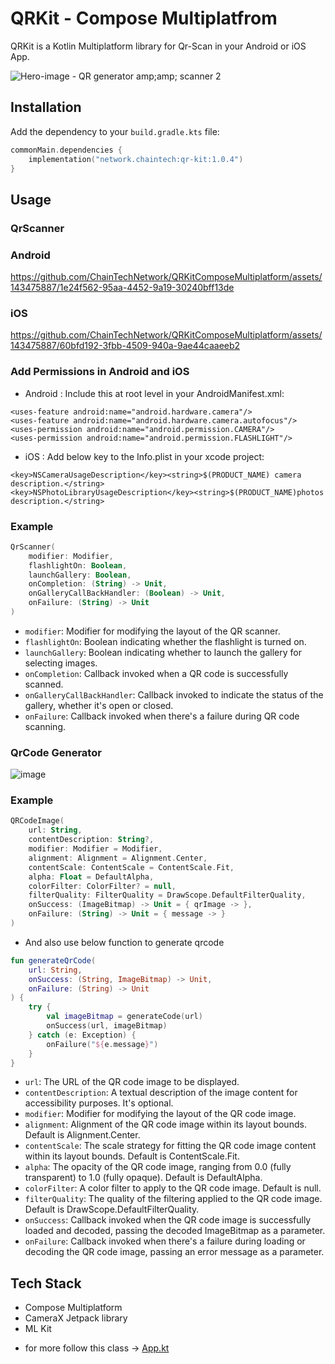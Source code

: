 # QRKit - Compose Multiplatfrom
QRKit is a Kotlin Multiplatform library for Qr-Scan in your Android or iOS App.

![Hero-image - QR generator  amp;amp; scanner 2](https://github.com/ChainTechNetwork/QRKitComposeMultiplatform/assets/143475887/b270c630-c4a4-49be-be53-d0b9693c0a80)

## Installation

Add the dependency to your `build.gradle.kts` file:

```kotlin
commonMain.dependencies {
    implementation("network.chaintech:qr-kit:1.0.4")
}
```

## Usage

### QrScanner

### Android
https://github.com/ChainTechNetwork/QRKitComposeMultiplatform/assets/143475887/1e24f562-95aa-4452-9a19-30240bff13de



### iOS
https://github.com/ChainTechNetwork/QRKitComposeMultiplatform/assets/143475887/60bfd192-3fbb-4509-940a-9ae44caaeeb2



### Add Permissions in Android and iOS

- Android : Include this at root level in your AndroidManifest.xml:

```
<uses-feature android:name="android.hardware.camera"/>
<uses-feature android:name="android.hardware.camera.autofocus"/>
<uses-permission android:name="android.permission.CAMERA"/>
<uses-permission android:name="android.permission.FLASHLIGHT"/>
```

- iOS : Add below key to the Info.plist in your xcode project:

```
<key>NSCameraUsageDescription</key><string>$(PRODUCT_NAME) camera description.</string>
<key>NSPhotoLibraryUsageDescription</key><string>$(PRODUCT_NAME)photos description.</string>
```

### Example

```kotlin
QrScanner(
    modifier: Modifier,
    flashlightOn: Boolean,
    launchGallery: Boolean,
    onCompletion: (String) -> Unit,
    onGalleryCallBackHandler: (Boolean) -> Unit,
    onFailure: (String) -> Unit
)
```

* `modifier`: Modifier for modifying the layout of the QR scanner.
* `flashlightOn`: Boolean indicating whether the flashlight is turned on.
* `launchGallery`: Boolean indicating whether to launch the gallery for selecting images.
* `onCompletion`: Callback invoked when a QR code is successfully scanned.
* `onGalleryCallBackHandler`: Callback invoked to indicate the status of the gallery, whether it's open or closed.
* `onFailure`: Callback invoked when there's a failure during QR code scanning.

### QrCode Generator

![image](https://github.com/ChainTechNetwork/QRKitComposeMultiplatform/assets/143475887/470f6547-5121-4c19-ab51-74c14bf284ba)

### Example

```kotlin
QRCodeImage(
    url: String,
    contentDescription: String?,
    modifier: Modifier = Modifier,
    alignment: Alignment = Alignment.Center,
    contentScale: ContentScale = ContentScale.Fit,
    alpha: Float = DefaultAlpha,
    colorFilter: ColorFilter? = null,
    filterQuality: FilterQuality = DrawScope.DefaultFilterQuality,
    onSuccess: (ImageBitmap) -> Unit = { qrImage -> },
    onFailure: (String) -> Unit = { message -> }
)
```

- And also use below function to generate qrcode

```kotlin
fun generateQrCode(
    url: String,
    onSuccess: (String, ImageBitmap) -> Unit,
    onFailure: (String) -> Unit
) {
    try {
        val imageBitmap = generateCode(url)
        onSuccess(url, imageBitmap)
    } catch (e: Exception) {
        onFailure("${e.message}")
    }
}
```

* `url`: The URL of the QR code image to be displayed.
* `contentDescription`: A textual description of the image content for accessibility purposes. It's optional.
* `modifier`: Modifier for modifying the layout of the QR code image.
* `alignment`: Alignment of the QR code image within its layout bounds. Default is Alignment.Center.
* `contentScale`: The scale strategy for fitting the QR code image content within its layout bounds. Default is ContentScale.Fit.
* `alpha`: The opacity of the QR code image, ranging from 0.0 (fully transparent) to 1.0 (fully opaque). Default is DefaultAlpha.
* `colorFilter`: A color filter to apply to the QR code image. Default is null.
* `filterQuality`: The quality of the filtering applied to the QR code image. Default is DrawScope.DefaultFilterQuality.
* `onSuccess`: Callback invoked when the QR code image is successfully loaded and decoded, passing the decoded ImageBitmap as a parameter.
* `onFailure`: Callback invoked when there's a failure during loading or decoding the QR code image, passing an error message as a parameter.


## Tech Stack
* Compose Multiplatform
* CameraX Jetpack library
* ML Kit

- for more follow this class -> [App.kt](https://github.com/ChainTechNetwork/QRKitComposeMultiplatform/blob/main/composeApp/src/commonMain/kotlin/chaintech/qrkit/demo/App.kt)
